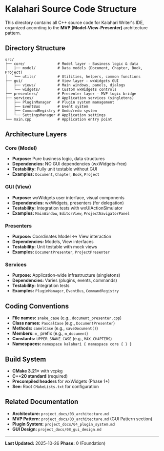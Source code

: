 # Kalahari Source Code Structure

This directory contains all C++ source code for Kalahari Writer's IDE, organized according to the **MVP (Model-View-Presenter)** architecture pattern.

## Directory Structure

```
src/
├── core/               # Model layer - Business logic & data
│   ├── model/          # Data models (Document, Chapter, Book, Project)
│   └── utils/          # Utilities, helpers, common functions
├── gui/                # View layer - wxWidgets GUI
│   ├── views/          # Main windows, panels, dialogs
│   └── widgets/        # Custom wxWidgets controls
├── presenters/         # Presenter layer - MVP logic bridge
├── services/           # Application services (singletons)
│   ├── PluginManager   # Plugin system management
│   ├── EventBus        # Event system
│   ├── CommandRegistry # Undo/redo system
│   └── SettingsManager # Application settings
└── main.cpp            # Application entry point
```

## Architecture Layers

### Core (Model)
- **Purpose:** Pure business logic, data structures
- **Dependencies:** NO GUI dependencies (wxWidgets-free)
- **Testability:** Fully unit testable without GUI
- **Examples:** `Document`, `Chapter`, `Book`, `Project`

### GUI (View)
- **Purpose:** wxWidgets user interface, visual components
- **Dependencies:** wxWidgets, presenters (for delegation)
- **Testability:** Integration tests with wxUIActionSimulator
- **Examples:** `MainWindow`, `EditorView`, `ProjectNavigatorPanel`

### Presenters
- **Purpose:** Coordinates Model ↔ View interaction
- **Dependencies:** Models, View interfaces
- **Testability:** Unit testable with mock views
- **Examples:** `DocumentPresenter`, `ProjectPresenter`

### Services
- **Purpose:** Application-wide infrastructure (singletons)
- **Dependencies:** Varies (plugins, events, commands)
- **Testability:** Integration tests
- **Examples:** `PluginManager`, `EventBus`, `CommandRegistry`

## Coding Conventions

- **File names:** `snake_case` (e.g., `document_presenter.cpp`)
- **Class names:** `PascalCase` (e.g., `DocumentPresenter`)
- **Methods:** `camelCase` (e.g., `saveDocument()`)
- **Members:** `m_` prefix (e.g., `m_document`)
- **Constants:** `UPPER_SNAKE_CASE` (e.g., `MAX_CHAPTERS`)
- **Namespaces:** `namespace kalahari { namespace core { } }`

## Build System

- **CMake 3.21+** with vcpkg
- **C++20 standard** (required)
- **Precompiled headers** for wxWidgets (Phase 1+)
- **See:** Root `CMakeLists.txt` for configuration

## Related Documentation

- **Architecture:** `project_docs/03_architecture.md`
- **MVP Pattern:** `project_docs/03_architecture.md` (GUI Pattern section)
- **Plugin System:** `project_docs/04_plugin_system.md`
- **GUI Design:** `project_docs/08_gui_design.md`

---

**Last Updated:** 2025-10-26
**Phase:** 0 (Foundation)
